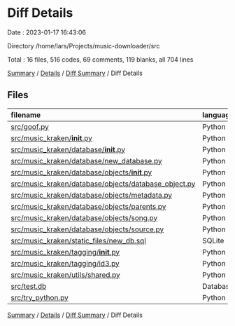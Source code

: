 # Diff Details

Date : 2023-01-17 16:43:06

Directory /home/lars/Projects/music-downloader/src

Total : 16 files,  516 codes, 69 comments, 119 blanks, all 704 lines

[Summary](results.md) / [Details](details.md) / [Diff Summary](diff.md) / Diff Details

## Files
| filename | language | code | comment | blank | total |
| :--- | :--- | ---: | ---: | ---: | ---: |
| [src/goof.py](/src/goof.py) | Python | 42 | 2 | 10 | 54 |
| [src/music_kraken/__init__.py](/src/music_kraken/__init__.py) | Python | 1 | 0 | 0 | 1 |
| [src/music_kraken/database/__init__.py](/src/music_kraken/database/__init__.py) | Python | 1 | 0 | 0 | 1 |
| [src/music_kraken/database/new_database.py](/src/music_kraken/database/new_database.py) | Python | 74 | 11 | 18 | 103 |
| [src/music_kraken/database/objects/__init__.py](/src/music_kraken/database/objects/__init__.py) | Python | 4 | 0 | 1 | 5 |
| [src/music_kraken/database/objects/database_object.py](/src/music_kraken/database/objects/database_object.py) | Python | -28 | -7 | -13 | -48 |
| [src/music_kraken/database/objects/metadata.py](/src/music_kraken/database/objects/metadata.py) | Python | 245 | 52 | 50 | 347 |
| [src/music_kraken/database/objects/parents.py](/src/music_kraken/database/objects/parents.py) | Python | 46 | 8 | 23 | 77 |
| [src/music_kraken/database/objects/song.py](/src/music_kraken/database/objects/song.py) | Python | 3 | -9 | -10 | -16 |
| [src/music_kraken/database/objects/source.py](/src/music_kraken/database/objects/source.py) | Python | 46 | 7 | 13 | 66 |
| [src/music_kraken/static_files/new_db.sql](/src/music_kraken/static_files/new_db.sql) | SQLite | 1 | 0 | 0 | 1 |
| [src/music_kraken/tagging/__init__.py](/src/music_kraken/tagging/__init__.py) | Python | 8 | 0 | 1 | 9 |
| [src/music_kraken/tagging/id3.py](/src/music_kraken/tagging/id3.py) | Python | 51 | 4 | 20 | 75 |
| [src/music_kraken/utils/shared.py](/src/music_kraken/utils/shared.py) | Python | 1 | 0 | 0 | 1 |
| [src/test.db](/src/test.db) | Database | 8 | 0 | 0 | 8 |
| [src/try_python.py](/src/try_python.py) | Python | 13 | 1 | 6 | 20 |

[Summary](results.md) / [Details](details.md) / [Diff Summary](diff.md) / Diff Details